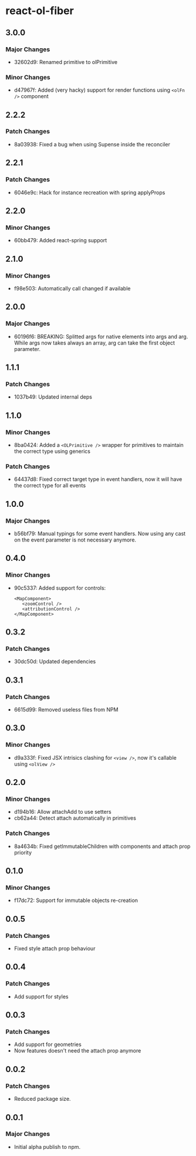 # react-ol-fiber

## 3.0.0

### Major Changes

- 32602d9: Renamed primitive to olPrimitive

### Minor Changes

- d47967f: Added (very hacky) support for render functions using `<olFn />` component

## 2.2.2

### Patch Changes

- 8a03938: Fixed a bug when using Supense inside the reconciler

## 2.2.1

### Patch Changes

- 6046e9c: Hack for instance recreation with spring applyProps

## 2.2.0

### Minor Changes

- 60bb479: Added react-spring support

## 2.1.0

### Minor Changes

- f98e503: Automatically call changed if available

## 2.0.0

### Major Changes

- 60196f6: BREAKING: Splitted args for native elements into args and arg. While args now takes always an array, arg can take the first object parameter.

## 1.1.1

### Patch Changes

- 1037b49: Updated internal deps

## 1.1.0

### Minor Changes

- 8ba0424: Added a `<OLPrimitive />` wrapper for primitives to maintain the correct type using generics

### Patch Changes

- 64437d8: Fixed correct target type in event handlers, now it will have the correct type for all events

## 1.0.0

### Major Changes

- b56bf79: Manual typings for some event handlers. Now using any cast on the event parameter is not necessary anymore.

## 0.4.0

### Minor Changes

- 90c5337: Added support for controls:

  ```
  <MapComponent>
     <zoomControl />
     <attributionControl />
  </MapComponent>
  ```

## 0.3.2

### Patch Changes

- 30dc50d: Updated dependencies

## 0.3.1

### Patch Changes

- 6615d99: Removed useless files from NPM

## 0.3.0

### Minor Changes

- d9a333f: Fixed JSX intrisics clashing for `<view />`, now it's callable using `<olView />`

## 0.2.0

### Minor Changes

- d194b16: Allow attachAdd to use setters
- cb62a44: Detect attach automatically in primitives

### Patch Changes

- 8a4634b: Fixed getImmutableChildren with components and attach prop priority

## 0.1.0

### Minor Changes

- f17dc72: Support for immutable objects re-creation

## 0.0.5

### Patch Changes

- Fixed style attach prop behaviour

## 0.0.4

### Patch Changes

- Add support for styles

## 0.0.3

### Patch Changes

- Add support for geometries
- Now features doesn't need the attach prop anymore

## 0.0.2

### Patch Changes

- Reduced package size.

## 0.0.1

### Major Changes

- Initial alpha publish to npm.
